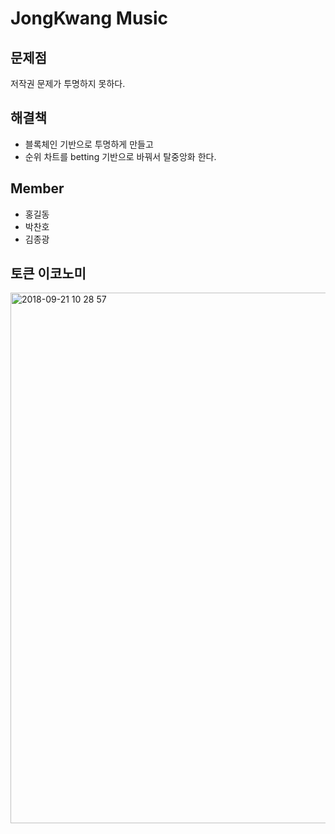 # JongKwang Music

## 문제점
저작권 문제가 투명하지 못하다.

## 해결책
- 블록체인 기반으로 투명하게 만들고
- 순위 차트를 betting 기반으로 바꿔서 탈중앙화 한다.

## Member
- 홍길동
- 박찬호
- 김종광

## 토큰 이코노미

<img width="849" alt="2018-09-21 10 28 57" src="https://user-images.githubusercontent.com/897510/46519479-67bde700-c8b3-11e8-8d1a-19d5df00523d.png">

